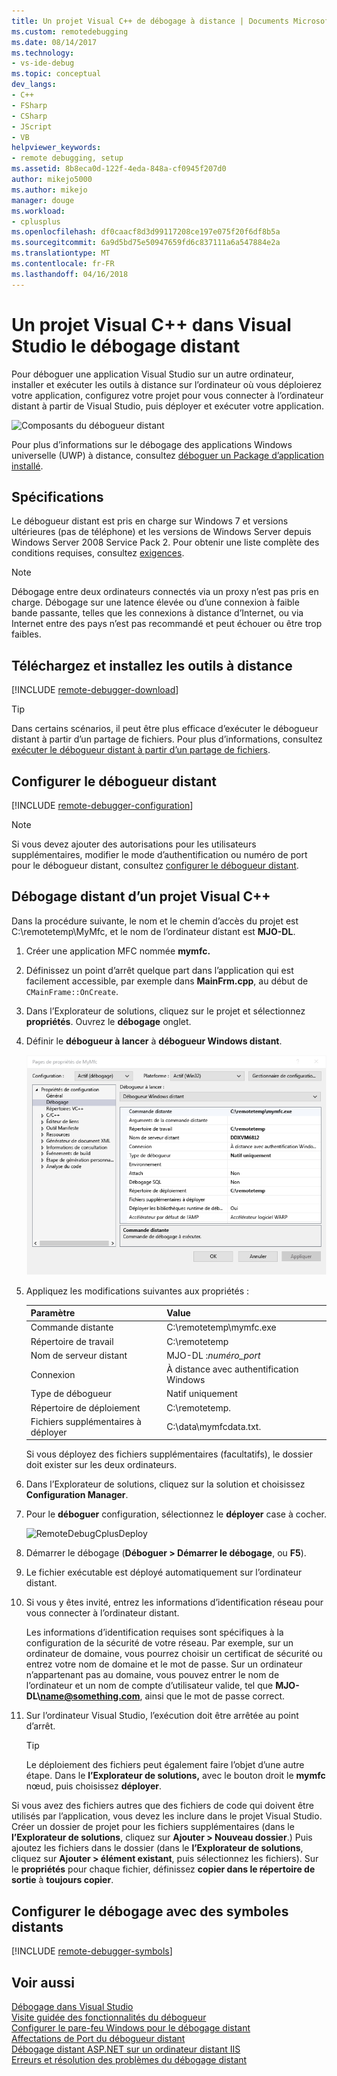 ```yaml
---
title: Un projet Visual C++ de débogage à distance | Documents Microsoft
ms.custom: remotedebugging
ms.date: 08/14/2017
ms.technology:
- vs-ide-debug
ms.topic: conceptual
dev_langs:
- C++
- FSharp
- CSharp
- JScript
- VB
helpviewer_keywords:
- remote debugging, setup
ms.assetid: 8b8eca0d-122f-4eda-848a-cf0945f207d0
author: mikejo5000
ms.author: mikejo
manager: douge
ms.workload:
- cplusplus
ms.openlocfilehash: df0caacf8d3d99117208ce197e075f20f6df8b5a
ms.sourcegitcommit: 6a9d5bd75e50947659fd6c837111a6a547884e2a
ms.translationtype: MT
ms.contentlocale: fr-FR
ms.lasthandoff: 04/16/2018
---
```

# <a name="remote-debugging-a-visual-c-project-in-visual-studio"></a>Un projet Visual C++ dans Visual Studio le débogage distant
Pour déboguer une application Visual Studio sur un autre ordinateur, installer et exécuter les outils à distance sur l’ordinateur où vous déploierez votre application, configurez votre projet pour vous connecter à l’ordinateur distant à partir de Visual Studio, puis déployer et exécuter votre application.

![Composants du débogueur distant](../debugger/media/remote-debugger-client-apps.png "Remote_debugger_components")

Pour plus d’informations sur le débogage des applications Windows universelle (UWP) à distance, consultez [déboguer un Package d’application installé](debug-installed-app-package.md).

## <a name="requirements"></a>Spécifications

Le débogueur distant est pris en charge sur Windows 7 et versions ultérieures (pas de téléphone) et les versions de Windows Server depuis Windows Server 2008 Service Pack 2. Pour obtenir une liste complète des conditions requises, consultez [exigences](../debugger/remote-debugging.md#requirements_msvsmon).

> [!NOTE]
> Débogage entre deux ordinateurs connectés via un proxy n’est pas pris en charge. Débogage sur une latence élevée ou d’une connexion à faible bande passante, telles que les connexions à distance d’Internet, ou via Internet entre des pays n’est pas recommandé et peut échouer ou être trop faibles.
  
## <a name="download-and-install-the-remote-tools"></a>Téléchargez et installez les outils à distance

[!INCLUDE [remote-debugger-download](../debugger/includes/remote-debugger-download.md)]
  
> [!TIP]
> Dans certains scénarios, il peut être plus efficace d’exécuter le débogueur distant à partir d’un partage de fichiers. Pour plus d’informations, consultez [exécuter le débogueur distant à partir d’un partage de fichiers](../debugger/remote-debugging.md#fileshare_msvsmon).
  
## <a name="BKMK_setup"></a> Configurer le débogueur distant

[!INCLUDE [remote-debugger-configuration](../debugger/includes/remote-debugger-configuration.md)]

> [!NOTE]
> Si vous devez ajouter des autorisations pour les utilisateurs supplémentaires, modifier le mode d’authentification ou numéro de port pour le débogueur distant, consultez [configurer le débogueur distant](../debugger/remote-debugging.md#configure_msvsmon).

## <a name="remote_cplusplus"></a> Débogage distant d’un projet Visual C++  
 Dans la procédure suivante, le nom et le chemin d’accès du projet est C:\remotetemp\MyMfc, et le nom de l’ordinateur distant est **MJO-DL**.  
  
1.  Créer une application MFC nommée **mymfc.**  
  
2.  Définissez un point d’arrêt quelque part dans l’application qui est facilement accessible, par exemple dans **MainFrm.cpp**, au début de `CMainFrame::OnCreate`.  
  
3.  Dans l’Explorateur de solutions, cliquez sur le projet et sélectionnez **propriétés**. Ouvrez le **débogage** onglet.  
  
4.  Définir le **débogueur à lancer** à **débogueur Windows distant**.  
  
     ![RemoteDebuggingCPlus](../debugger/media/remotedebuggingcplus.png "RemoteDebuggingCPlus")  
  
5.  Appliquez les modifications suivantes aux propriétés :  
  
    |Paramètre|Value|
    |-|-|  
    |Commande distante|C:\remotetemp\mymfc.exe|  
    |Répertoire de travail|C:\remotetemp|  
    |Nom de serveur distant|MJO-DL :*numéro_port*|  
    |Connexion|À distance avec authentification Windows|  
    |Type de débogueur|Natif uniquement|  
    |Répertoire de déploiement|C:\remotetemp.|  
    |Fichiers supplémentaires à déployer|C:\data\mymfcdata.txt.|  
  
     Si vous déployez des fichiers supplémentaires (facultatifs), le dossier doit exister sur les deux ordinateurs.  
  
6.  Dans l’Explorateur de solutions, cliquez sur la solution et choisissez **Configuration Manager**.  
  
7.  Pour le **déboguer** configuration, sélectionnez le **déployer** case à cocher.  
  
     ![RemoteDebugCplusDeploy](../debugger/media/remotedebugcplusdeploy.png "RemoteDebugCplusDeploy")  
  
8.  Démarrer le débogage (**Déboguer > Démarrer le débogage**, ou **F5**).  
  
9. Le fichier exécutable est déployé automatiquement sur l’ordinateur distant.  
  
10. Si vous y êtes invité, entrez les informations d’identification réseau pour vous connecter à l’ordinateur distant.  
  
     Les informations d’identification requises sont spécifiques à la configuration de la sécurité de votre réseau. Par exemple, sur un ordinateur de domaine, vous pourrez choisir un certificat de sécurité ou entrez votre nom de domaine et le mot de passe. Sur un ordinateur n’appartenant pas au domaine, vous pouvez entrer le nom de l’ordinateur et un nom de compte d’utilisateur valide, tel que **MJO-DL\name@something.com**, ainsi que le mot de passe correct.  
  
11. Sur l’ordinateur Visual Studio, l’exécution doit être arrêtée au point d’arrêt.  
  
    > [!TIP]
    >  Le déploiement des fichiers peut également faire l’objet d’une autre étape. Dans le **l’Explorateur de solutions,** avec le bouton droit le **mymfc** nœud, puis choisissez **déployer**.  
  
 Si vous avez des fichiers autres que des fichiers de code qui doivent être utilisés par l’application, vous devez les inclure dans le projet Visual Studio. Créer un dossier de projet pour les fichiers supplémentaires (dans le **l’Explorateur de solutions**, cliquez sur **Ajouter > Nouveau dossier**.) Puis ajoutez les fichiers dans le dossier (dans le **l’Explorateur de solutions**, cliquez sur **Ajouter > élément existant**, puis sélectionnez les fichiers). Sur le **propriétés** pour chaque fichier, définissez **copier dans le répertoire de sortie** à **toujours copier**.
  
## <a name="set-up-debugging-with-remote-symbols"></a>Configurer le débogage avec des symboles distants 

[!INCLUDE [remote-debugger-symbols](../debugger/includes/remote-debugger-symbols.md)] 
  
## <a name="see-also"></a>Voir aussi  
 [Débogage dans Visual Studio](../debugger/index.md)  
 [Visite guidée des fonctionnalités du débogueur](../debugger/debugger-feature-tour.md)   
 [Configurer le pare-feu Windows pour le débogage distant](../debugger/configure-the-windows-firewall-for-remote-debugging.md)   
 [Affectations de Port du débogueur distant](../debugger/remote-debugger-port-assignments.md)   
 [Débogage distant ASP.NET sur un ordinateur distant IIS](../debugger/remote-debugging-aspnet-on-a-remote-iis-computer.md)  
 [Erreurs et résolution des problèmes du débogage distant](../debugger/remote-debugging-errors-and-troubleshooting.md)